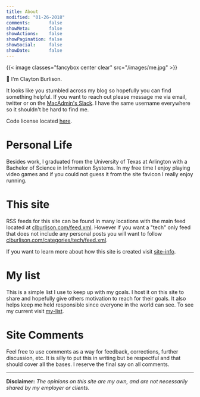 ```yaml
---
title: About
modified: "01-26-2018"
comments:       false
showMeta:       false
showActions:    false
showPagination: false
showSocial:     false
showDate:       false
---
```


{{< image classes="fancybox center clear" src="/images/me.jpg" >}}

👋 I'm Clayton Burlison.

It looks like you stumbled across my blog so hopefully you can find
something helpful. If you want to reach out please message me via email,
twitter or on the [MacAdmin's Slack](https://macadmins.herokuapp.com). I
have the same username everywhere so it shouldn't be hard to find me.

Code license located [here](/docs/license/).

# Personal Life

Besides work, I graduated from the University of Texas at Arlington with a
Bachelor of Science in Information Systems. In my free time I enjoy playing
video games and if you could not guess it from the site favicon I really
enjoy running.

# This site

RSS feeds for this site can be found in many locations with the main feed
located at [clburlison.com/feed.xml](/feed.xml). However if you want a "tech"
only feed that does not include any personal posts you will want to
follow [clburlison.com/categories/tech/feed.xml](/categories/tech/feed.xml).

If you want to learn more about how this site is created visit [site-info](/site-info/).

# My list

This is a simple list I use to keep up with my goals. I host it on this site
to share and hopefully give others motivation to reach for their goals.
It also helps keep me held responsible since everyone in the world can see.
To see my current visit [my-list](/about/my-list/).

# Site Comments

Feel free to use comments as a way for feedback, corrections, further
discussion, etc. It is silly to put this in writing but be respectful and
that should cover all the bases. I reserve the final say on all comments.

---

**Disclaimer:** _The opinions on this site are my own, and are not
necessarily shared by my employer or clients._
